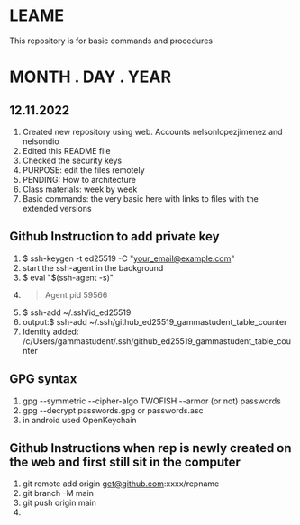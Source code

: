 # LEAME
This repository is for basic commands and procedures

# MONTH . DAY . YEAR
## 12.11.2022

1. Created new repository using web. Accounts nelsonlopezjimenez and nelsondio
1. Edited this README file
1. Checked the security keys
1. PURPOSE: edit the files remotely
1. PENDING: How to architecture
1. Class materials: week by week
1. Basic commands: the very basic here with links to files with the extended versions

## Github Instruction to add private key
1. $ ssh-keygen -t ed25519 -C "your_email@example.com"
1. start the ssh-agent in the background
1. $ eval "$(ssh-agent -s)"
1. > Agent pid 59566
1. $ ssh-add ~/.ssh/id_ed25519
1. output:$ ssh-add ~/.ssh/github_ed25519_gammastudent_table_counter
1. Identity added: /c/Users/gammastudent/.ssh/github_ed25519_gammastudent_table_counter 

## GPG syntax 
1. gpg --symmetric --cipher-algo TWOFISH --armor (or not) passwords
1. gpg --decrypt passwords.gpg or passwords.asc
1. in android  used OpenKeychain

## Github Instructions when rep is newly created on the web and first still sit in the computer
1. git remote add origin get@github.com:xxxx/repname
2. git branch -M main
3. git push origin main
4. 

